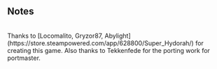 ## Notes
<br/>
Thanks to [Locomalito, Gryzor87, Abylight](https://store.steampowered.com/app/628800/Super_Hydorah/) for creating this game.  Also thanks to Tekkenfede for the porting work for portmaster.
<br/>
